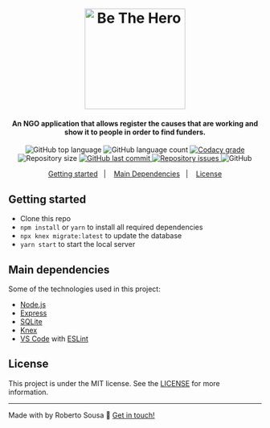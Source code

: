 
<h1 align="center">
    <img alt="Be The Hero" src="https://res.cloudinary.com/robertosousa1/image/upload/v1585419343/github-readme/bethehero_nr9mqs.svg" width="200px" />
</h1>

<h4 align="center">
  An NGO application that allows register the causes that are working and show it to people in order to find funders.
</h4>
<p align="center">
  <img alt="GitHub top language" src="https://img.shields.io/github/languages/top/robertosousa1/beTheHero-api.svg">
  
  <img alt="GitHub language count" src="https://img.shields.io/github/languages/count/robertosousa1/beTheHero-api.svg">
  
  <a href="https://www.codacy.com/app/robertosousa1/beTheHero-api?utm_source=github.com&amp;utm_medium=referral&amp;utm_content=robertosousa1/beTheHero-api&amp;utm_campaign=Badge_Grade">
    <img alt="Codacy grade" src="https://img.shields.io/codacy/grade/70c8e79c83b442278f6c276ebf117ae4.svg">
  </a>
  
  <img alt="Repository size" src="https://img.shields.io/github/repo-size/robertosousa1/beTheHero-api.svg">
  <a href="https://github.com/robertosousa1/beTheHero-api/commits/master">
    <img alt="GitHub last commit" src="https://img.shields.io/github/last-commit/robertosousa1/beTheHero-api.svg">
  </a>
  
  <a href="https://github.com/robertosousa1/beTheHero-api/issues">
    <img alt="Repository issues" src="https://img.shields.io/github/issues/robertosousa1/beTheHero-api.svg">
  </a>
  
  <img alt="GitHub" src="https://img.shields.io/github/license/robertosousa1/beTheHero-api.svg">   
</p>

<p align="center">
  <a href="#getting-started">Getting started</a>&nbsp;&nbsp;&nbsp;|&nbsp;&nbsp;&nbsp;
  <a href="#main-dependencies">Main Dependencies</a>&nbsp;&nbsp;&nbsp;|&nbsp;&nbsp;&nbsp;
  <a href="#license">License</a>
</p>

## [](#getting-started)Getting started

-   Clone this repo
-   `npm install`  or  `yarn`  to install all required dependencies
- `npx knex migrate:latest` to update the database
-   `yarn start`  to start the local server

## [](#main-dependencies)Main dependencies

Some of the technologies used in this project:

-   [Node.js](https://nodejs.org/)
-   [Express](https://expressjs.com/)
-   [SQLite](https://www.sqlite.org/index.html)
-   [Knex](http://knexjs.org/)
-   [VS Code](https://code.visualstudio.com/)  with  [ESLint](https://marketplace.visualstudio.com/items?itemName=dbaeumer.vscode-eslint)

## [](#license)  License
This project is under the MIT license. See the [LICENSE]([[https://github.com/robertosousa1/beTheHero-api/blob/master/LICENSE](https://github.com/robertosousa1/beTheHero-api/blob/master/LICENSE)]) for more information.

----------

Made with by Roberto Sousa  👋  [Get in touch!](https://www.linkedin.com/in/robertosousa01/)
